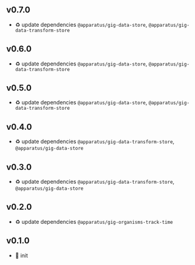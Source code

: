 ## v0.7.0

* ♻️ update dependencies `@apparatus/gig-data-store`, `@apparatus/gig-data-transform-store`

## v0.6.0

* ♻️ update dependencies `@apparatus/gig-data-store`, `@apparatus/gig-data-transform-store`

## v0.5.0

* ♻️ update dependencies `@apparatus/gig-data-store`, `@apparatus/gig-data-transform-store`

## v0.4.0

* ♻️ update dependencies `@apparatus/gig-data-transform-store`, `@apparatus/gig-data-store`

## v0.3.0

* ♻️ update dependencies `@apparatus/gig-data-transform-store`, `@apparatus/gig-data-store`

## v0.2.0

* ♻️ update dependencies `@apparatus/gig-organisms-track-time`

## v0.1.0

* 🐣 init
